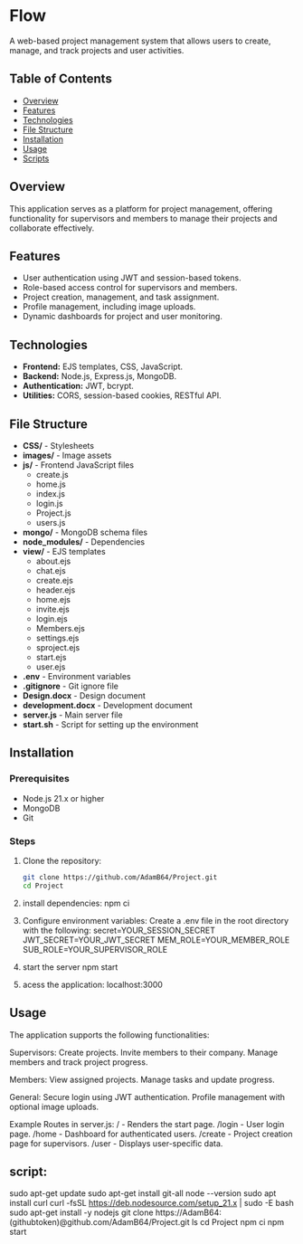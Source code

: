 # Flow

A web-based project management system that allows users to create, manage, and track projects and user activities.

## Table of Contents

- [Overview](#overview)
- [Features](#features)
- [Technologies](#technologies)
- [File Structure](#file-structure)
- [Installation](#installation)
- [Usage](#usage)
- [Scripts](#scripts)

## Overview

This application serves as a platform for project management, offering functionality for supervisors and members to manage their projects and collaborate effectively.

## Features

- User authentication using JWT and session-based tokens.
- Role-based access control for supervisors and members.
- Project creation, management, and task assignment.
- Profile management, including image uploads.
- Dynamic dashboards for project and user monitoring.

## Technologies

- **Frontend:** EJS templates, CSS, JavaScript.
- **Backend:** Node.js, Express.js, MongoDB.
- **Authentication:** JWT, bcrypt.
- **Utilities:** CORS, session-based cookies, RESTful API.

## File Structure

- **CSS/** - Stylesheets
- **images/** - Image assets
- **js/** - Frontend JavaScript files
  - create.js
  - home.js
  - index.js
  - login.js
  - Project.js
  - users.js
- **mongo/** - MongoDB schema files
- **node_modules/** - Dependencies
- **view/** - EJS templates
  - about.ejs
  - chat.ejs
  - create.ejs
  - header.ejs
  - home.ejs
  - invite.ejs
  - login.ejs
  - Members.ejs
  - settings.ejs
  - sproject.ejs
  - start.ejs
  - user.ejs
- **.env** - Environment variables
- **.gitignore** - Git ignore file
- **Design.docx** - Design document
- **development.docx** - Development document
- **server.js** - Main server file
- **start.sh** - Script for setting up the environment

## Installation

### Prerequisites

- Node.js 21.x or higher
- MongoDB
- Git

### Steps

1. Clone the repository:
   ```bash
   git clone https://github.com/AdamB64/Project.git
   cd Project

2. install dependencies:
    npm ci

3. Configure environment variables: Create a .env file in the root directory with the following:
    secret=YOUR_SESSION_SECRET
    JWT_SECRET=YOUR_JWT_SECRET
    MEM_ROLE=YOUR_MEMBER_ROLE
    SUB_ROLE=YOUR_SUPERVISOR_ROLE

4. start the server
    npm start

5. acess the application:
    localhost:3000

## Usage

The application supports the following functionalities:

Supervisors:
Create projects.
Invite members to their company.
Manage members and track project progress.

Members:
View assigned projects.
Manage tasks and update progress.

General:
Secure login using JWT authentication.
Profile management with optional image uploads.

Example Routes in server.js:
/ - Renders the start page.
/login - User login page.
/home - Dashboard for authenticated users.
/create - Project creation page for supervisors.
/user - Displays user-specific data.

## script:
sudo apt-get update
sudo apt-get install git-all
node --version
sudo apt install curl
curl -fsSL https://deb.nodesource.com/setup_21.x | sudo -E bash 
sudo apt-get install -y nodejs
git clone https://AdamB64:(githubtoken)@github.com/AdamB64/Project.git
ls
cd Project
npm ci
npm start
